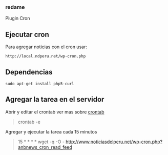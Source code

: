 ### redame
Plugin Cron


## Ejecutar cron

Para agregar noticias con el cron usar:

	http://local.ndperu.net/wp-cron.php

## Dependencias

	sudo apt-get install php5-curl

## Agregar la tarea en el servidor

Abrir y editar el crontab ver mas sobre [crontab](http://kvz.io/blog/2007/07/29/schedule-tasks-on-linux-using-crontab/)

>crontab -e


Agregar y ejecutar la tarea cada 15 minutos

>15 * * * * wget -q -O - http://www.noticiasdelperu.net/wp-cron.php?anbnews_cron_read_feed


